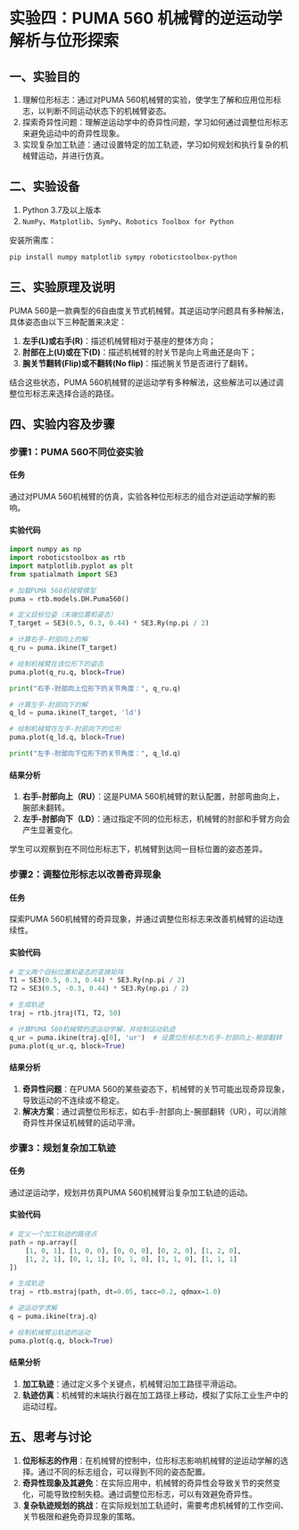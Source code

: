 # 实验四：PUMA 560 机械臂的逆运动学解析与位形探索

## 一、实验目的

1. 理解位形标志：通过对PUMA 560机械臂的实验，使学生了解和应用位形标志，以判断不同运动状态下的机械臂姿态。
2. 探索奇异性问题：理解逆运动学中的奇异性问题，学习如何通过调整位形标志来避免运动中的奇异性现象。
3. 实现复杂加工轨迹：通过设置特定的加工轨迹，学习如何规划和执行复杂的机械臂运动，并进行仿真。

## 二、实验设备

1. Python 3.7及以上版本
2. `NumPy`、`Matplotlib`、`SymPy`、`Robotics Toolbox for Python`
   
安装所需库：
```bash
pip install numpy matplotlib sympy roboticstoolbox-python
```

## 三、实验原理及说明

PUMA 560是一款典型的6自由度关节式机械臂。其逆运动学问题具有多种解法，具体姿态由以下三种配置来决定：
1. **左手(L)或右手(R)**：描述机械臂相对于基座的整体方向；
2. **肘部在上(U)或在下(D)**：描述机械臂的肘关节是向上弯曲还是向下；
3. **腕关节翻转(Flip)或不翻转(No flip)**：描述腕关节是否进行了翻转。

结合这些状态，PUMA 560机械臂的逆运动学有多种解法，这些解法可以通过调整位形标志来选择合适的路径。

## 四、实验内容及步骤

### 步骤1：PUMA 560不同位姿实验

#### 任务

通过对PUMA 560机械臂的仿真，实验各种位形标志的组合对逆运动学解的影响。

#### 实验代码

```python
import numpy as np
import roboticstoolbox as rtb
import matplotlib.pyplot as plt
from spatialmath import SE3

# 加载PUMA 560机械臂模型
puma = rtb.models.DH.Puma560()

# 定义目标位姿（末端位置和姿态）
T_target = SE3(0.5, 0.3, 0.44) * SE3.Ry(np.pi / 2)

# 计算右手-肘部向上的解
q_ru = puma.ikine(T_target)

# 绘制机械臂在该位形下的姿态
puma.plot(q_ru.q, block=True)

print("右手-肘部向上位形下的关节角度：", q_ru.q)

# 计算左手-肘部向下的解
q_ld = puma.ikine(T_target, 'ld')

# 绘制机械臂在左手-肘部向下的位形
puma.plot(q_ld.q, block=True)

print("左手-肘部向下位形下的关节角度：", q_ld.q)
```

#### 结果分析

1. **右手-肘部向上（RU）**：这是PUMA 560机械臂的默认配置，肘部弯曲向上，腕部未翻转。
2. **左手-肘部向下（LD）**：通过指定不同的位形标志，机械臂的肘部和手臂方向会产生显著变化。

学生可以观察到在不同位形标志下，机械臂到达同一目标位置的姿态差异。

### 步骤2：调整位形标志以改善奇异现象

#### 任务

探索PUMA 560机械臂的奇异现象，并通过调整位形标志来改善机械臂的运动连续性。

#### 实验代码

```python
# 定义两个目标位置和姿态的变换矩阵
T1 = SE3(0.5, 0.3, 0.44) * SE3.Ry(np.pi / 2)
T2 = SE3(0.5, -0.3, 0.44) * SE3.Ry(np.pi / 2)

# 生成轨迹
traj = rtb.jtraj(T1, T2, 50)

# 计算PUMA 560机械臂的逆运动学解，并绘制运动轨迹
q_ur = puma.ikine(traj.q[0], 'ur')  # 设置位形标志为右手-肘部向上-腕部翻转
puma.plot(q_ur.q, block=True)
```

#### 结果分析

1. **奇异性问题**：在PUMA 560的某些姿态下，机械臂的关节可能出现奇异现象，导致运动的不连续或不稳定。
2. **解决方案**：通过调整位形标志，如右手-肘部向上-腕部翻转（UR），可以消除奇异性并保证机械臂的运动平滑。

### 步骤3：规划复杂加工轨迹

#### 任务

通过逆运动学，规划并仿真PUMA 560机械臂沿复杂加工轨迹的运动。

#### 实验代码

```python
# 定义一个加工轨迹的路径点
path = np.array([
    [1, 0, 1], [1, 0, 0], [0, 0, 0], [0, 2, 0], [1, 2, 0],
    [1, 2, 1], [0, 1, 1], [0, 1, 0], [1, 1, 0], [1, 1, 1]
])

# 生成轨迹
traj = rtb.mstraj(path, dt=0.05, tacc=0.2, qdmax=1.0)

# 逆运动学求解
q = puma.ikine(traj.q)

# 绘制机械臂沿轨迹的运动
puma.plot(q.q, block=True)
```

#### 结果分析

1. **加工轨迹**：通过定义多个关键点，机械臂沿加工路径平滑运动。
2. **轨迹仿真**：机械臂的末端执行器在加工路径上移动，模拟了实际工业生产中的运动过程。

## 五、思考与讨论

1. **位形标志的作用**：在机械臂的控制中，位形标志影响机械臂的逆运动学解的选择。通过不同的标志组合，可以得到不同的姿态配置。
2. **奇异性现象及其避免**：在实际应用中，机械臂的奇异性会导致关节的突然变化，可能导致控制失稳。通过调整位形标志，可以有效避免奇异性。
3. **复杂轨迹规划的挑战**：在实际规划加工轨迹时，需要考虑机械臂的工作空间、关节极限和避免奇异现象的策略。
